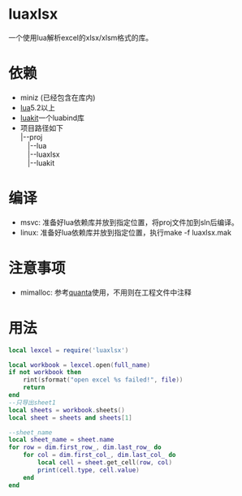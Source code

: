 # luaxlsx
一个使用lua解析excel的xlsx/xlsm格式的库。

# 依赖
- miniz (已经包含在库内)
- [lua](https://github.com/xiyoo0812/lua.git)5.2以上
- [luakit](https://github.com/xiyoo0812/luakit.git)一个luabind库
- 项目路径如下<br>
  |--proj <br>
  &emsp;|--lua <br>
  &emsp;|--luaxlsx <br>
  &emsp;|--luakit

# 编译
- msvc: 准备好lua依赖库并放到指定位置，将proj文件加到sln后编译。
- linux: 准备好lua依赖库并放到指定位置，执行make -f luaxlsx.mak

# 注意事项
- mimalloc: 参考[quanta](https://github.com/xiyoo0812/quanta.git)使用，不用则在工程文件中注释

# 用法
```lua
local lexcel = require('luaxlsx')

local workbook = lexcel.open(full_name)
if not workbook then
    rint(sformat("open excel %s failed!", file))
    return
end
--只导出sheet1
local sheets = workbook.sheets()
local sheet = sheets and sheets[1]

--sheet_name
local sheet_name = sheet.name
for row = dim.first_row_, dim.last_row_ do
    for col = dim.first_col_, dim.last_col_ do
        local cell = sheet.get_cell(row, col)
        print(cell.type, cell.value)
    end
end
```
